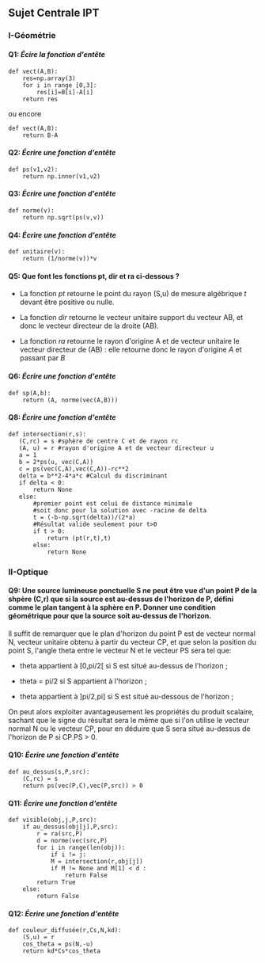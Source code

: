 ## Sujet Centrale IPT

### I-Géométrie 

#### Q1: *Écire la fonction d'entête* 

```
def vect(A,B):
	res=np.array(3)
    for i in range [0,3]:
	    res[i]=B[i]-A[i]
    return res
```  
  
ou encore  
  
```
def vect(A,B):  
    return B-A
```

#### Q2: *Écrire une fonction d'entête*

```
def ps(v1,v2):
    return np.inner(v1,v2)
```

#### Q3: *Écrire une fonction d'entête*

```
def norme(v):
	return np.sqrt(ps(v,v))
```

#### Q4: *Écrire une fonction d'entête*

```
def unitaire(v):
	return (1/norme(v))*v
```

#### Q5: Que font les fonctions **pt**, **dir** et **ra** ci-dessous ?

  * La fonction *pt* retourne le point du rayon (S,u) de mesure algébrique *t* 
  devant être positive ou nulle.  
  
  * La fonction *dir* retourne le vecteur unitaire support du vecteur AB,
  et donc le vecteur directeur de la droite (AB).  
  
  * La fonction *ra* retourne le rayon d'origine A et de vecteur unitaire le
  vecteur directeur de (AB) : elle retourne donc le rayon d'origine *A* et 
  passant par *B*
  

#### Q6: *Écrire une fonction d'entête*

```
def sp(A,b):
	return (A, norme(vec(A,B)))
```

#### Q8: *Écrire une fonction d'entête*

 ```
def intersection(r,s):
	(C,rc) = s #sphère de centre C et de rayon rc
	(A, u) = r #rayon d'origine A et de vecteur directeur u
	a = 1
	b = 2*ps(u, vec(C,A))
	c = ps(vec(C,A),vec(C,A))-rc**2
	delta = b**2-4*a*c #Calcul du discriminant
	if delta < 0:
		return None
	else:
		#premier point est celui de distance minimale
		#soit donc pour la solution avec -racine de delta
		t = (-b-np.sqrt(delta))/(2*a)
		#Résultat valide seulement pour t>0
		if t > 0:
			return (pt(r,t),t)
		else:
			return None
```

### II-Optique

#### Q9: Une source lumineuse ponctuelle S ne peut être vue d'un point P de la shpère (C,r) que si la source est au-dessus de l'horizon de P, défini comme le plan tangent à la sphère en P. Donner une condition géométrique pour que la source soit au-dessus de l'horizon.

Il suffit de remarquer que le plan d'horizon du point P est de vecteur normal N, vecteur unitaire obtenu à partir du vecteur CP, et que selon la position du point S, l'angle theta entre le vecteur N et le vecteur PS sera tel que:

* theta appartient à [0,pi/2[ si S est situé au-dessus de l'horizon ;

* theta = pi/2 si S appartient à l'horizon ;

* theta appartient à ]pi/2,pi] si S est situé au-dessous de l'horizon ;

On peut alors exploiter avantageusement les propriétés du produit scalaire, sachant que le signe du résultat sera le même que si l'on utilise le vecteur normal N ou le vecteur CP, pour en déduire que S sera situé au-dessus de l'horizon de P si CP.PS > 0.

#### Q10: *Écrire une fonction d'entête*

```
def au_dessus(s,P,src):
	(C,rc) = s
	return ps(vec(P,C),vec(P,src)) > 0
```

#### Q11: *Écrire une fonction d'entête*

```
def visible(obj,j,P,src):
	if au_dessus(obj[j],P,src):
		r = ra(src,P)
		d = norme(vec(src,P)
		for i in range(len(obj)):
			if i != j:
			M = intersection(r,obj[j])
			if M != None and M[1] < d :
				return False
	    return True
	else:
		return False
```

#### Q12: *Écrire une fonction d'entête*

```
def couleur_diffusée(r,Cs,N,kd):
	(S,u) = r
	cos_theta = ps(N,-u)
	return kd*Cs*cos_theta
```


